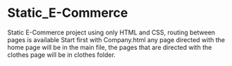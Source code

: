 # Static_E-Commerce
Static E-Commerce project using only HTML and CSS, routing between pages is available
Start first with Company.html
any page directed with the home page will be in the main file, the pages that are directed with the clothes page will be in clothes folder.
